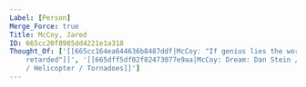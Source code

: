 ```yaml
---
Label: [Person]
Merge_Force: true
Title: McCoy, Jared
ID: 665cc20f8985dd4221e1a318
Thought_Of: ['[[665cc164ea644636b8487ddf|McCoy: "If genius lies the work, then I am
    retarded"]]', '[[665dff5df02f82473077e9aa|McCoy: Dream: Dan Stein / Hilary Clinton
    / Helicopter / Tornadoes]]']
---
```


